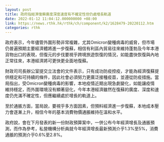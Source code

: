 ```yaml
---
layout: post
title: 政府指經濟復蘇廣度深度速度有不確定性但仍處增長軌道
date: 2022-01-12 11:04:12.000000000 +08:00
link: https://news.rthk.hk/rthk/ch/component/k2/1628479-20220112.htm
categories: rthk
---
```


政府表示，今年儘管外圍形勢非常複雜，尤其Omicron變種病毒的威脅，但市場仍普遍預期主要經濟體將進一步復蘇，相信有利區內貿易往來維持蓬勃及今年本港貨物出口的表現，但復元的步伐要視乎跨境旅遊恢復的情況，如能盡快恢復與內地正常往來，本港經濟將可更快更全面地復蘇。

財政司司長辦公室提交立法會的文件表示，只有成功防疫控疫，才能為經濟復蘇提供穩定和可持續的條件，因此社會必須努力更廣泛接種疫苗，並遵從防疫措施。當局指出，受Omicron變種病毒的影響，本地疫情近期出現急劇變化，如能讓疫情維持穩定，而外圍環境沒有顯著惡化，今年本港經濟雖然在復蘇的廣度、深度和速度仍充滿不確定性，但應繼續處於增長的軌道上。

至於通脹方面，當局說，要視乎多方面因素，但預料經濟進一步復蘇，本地成本壓力會逐漸上升，相信今年的基本消費物價通脹維持在溫和水平。

政府說，會在下月發表的新一份財政預算案中，一併公布今年經濟增長及通脹預測，而作為參考，私營機構分析員就今年經濟增長最新預測介乎1.3%至5%，消費通脹的預測介乎0.6%至2.8%。
